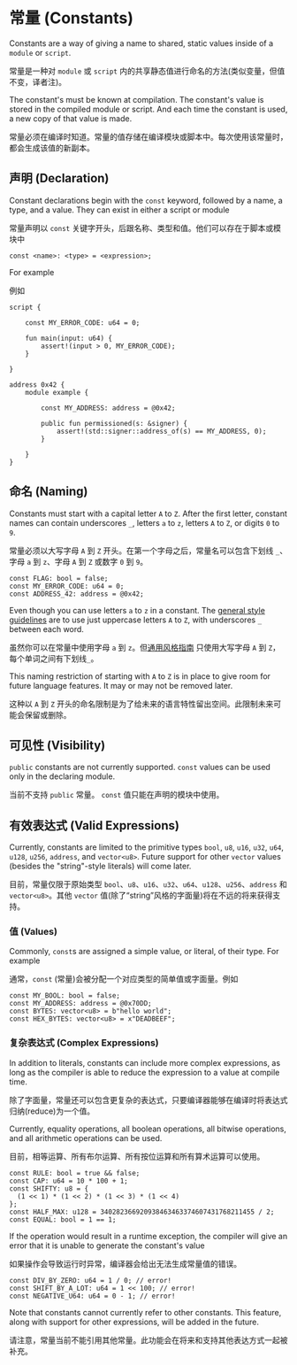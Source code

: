 # 常量 (Constants)

Constants are a way of giving a name to shared, static values inside of a `module` or `script`.

常量是一种对 `module` 或 `script` 内的共享静态值进行命名的方法(类似变量，但值不变，译者注)。


The constant's must be known at compilation. The constant's value is stored in the compiled module
or script. And each time the constant is used, a new copy of that value is made.

常量必须在编译时知道。常量的值存储在编译模块或脚本中。每次使用该常量时，都会生成该值的新副本。

## 声明 (Declaration)

Constant declarations begin with the `const` keyword, followed by a name, a type, and a value. They
can exist in either a script or module

常量声明以 `const` 关键字开头，后跟名称、类型和值。他们可以存在于脚本或模块中

```text
const <name>: <type> = <expression>;
```

For example

例如

```move=
script {

    const MY_ERROR_CODE: u64 = 0;

    fun main(input: u64) {
        assert!(input > 0, MY_ERROR_CODE);
    }

}

address 0x42 {
    module example {

        const MY_ADDRESS: address = @0x42;

        public fun permissioned(s: &signer) {
            assert!(std::signer::address_of(s) == MY_ADDRESS, 0);
        }

    }
}
```

## 命名 (Naming)

Constants must start with a capital letter `A` to `Z`. After the first letter, constant names can
contain underscores `_`, letters `a` to `z`, letters `A` to `Z`, or digits `0` to `9`.

常量必须以大写字母 `A` 到 `Z` 开头。在第一个字母之后，常量名可以包含下划线 `_`、字母 `a` 到 `z`、字母 `A` 到 `Z` 或数字 `0` 到 `9`。

```move
const FLAG: bool = false;
const MY_ERROR_CODE: u64 = 0;
const ADDRESS_42: address = @0x42;
```

Even though you can use letters `a` to `z` in a constant. The
[general style guidelines](./coding-conventions.md) are to use just uppercase letters `A` to `Z`,
with underscores `_` between each word.

虽然你可以在常量中使用字母 `a` 到 `z`。但[通用风格指南](./coding-conventions.md) 只使用大写字母 `A` 到 `Z`，每个单词之间有下划线`_`。

This naming restriction of starting with `A` to `Z` is in place to give room for future language features. It may or may not be removed later.

这种以 `A` 到 `Z` 开头的命名限制是为了给未来的语言特性留出空间。此限制未来可能会保留或删除。

## 可见性 (Visibility)

`public` constants are not currently supported. `const` values can be used only in the declaring
module.

当前不支持 `public` 常量。 `const` 值只能在声明的模块中使用。

## 有效表达式 (Valid Expressions)

Currently, constants are limited to the primitive types `bool`, `u8`, `u16`, `u32`, `u64`, `u128`, `u256`, `address`, and
`vector<u8>`. Future support for other `vector` values (besides the "string"-style literals) will
come later.

目前，常量仅限于原始类型 `bool`、`u8`、`u16`、`u32`、`u64`、`u128`、`u256`、`address` 和`vector<u8>`。其他 `vector` 值(除了“string”风格的字面量)将在不远的将来获得支持。

### 值 (Values)

Commonly, `const`s are assigned a simple value, or literal, of their type. For example

通常，`const` (常量)会被分配一个对应类型的简单值或字面量。例如

```move
const MY_BOOL: bool = false;
const MY_ADDRESS: address = @0x70DD;
const BYTES: vector<u8> = b"hello world";
const HEX_BYTES: vector<u8> = x"DEADBEEF";
```

### 复杂表达式 (Complex Expressions)


In addition to literals, constants can include more complex expressions, as long as the compiler is
able to reduce the expression to a value at compile time.

除了字面量，常量还可以包含更复杂的表达式，只要编译器能够在编译时将表达式归纳(reduce)为一个值。

Currently, equality operations, all boolean operations, all bitwise operations, and all arithmetic
operations can be used.

目前，相等运算、所有布尔运算、所有按位运算和所有算术运算可以使用。

```move
const RULE: bool = true && false;
const CAP: u64 = 10 * 100 + 1;
const SHIFTY: u8 = {
  (1 << 1) * (1 << 2) * (1 << 3) * (1 << 4)
};
const HALF_MAX: u128 = 340282366920938463463374607431768211455 / 2;
const EQUAL: bool = 1 == 1;
```

If the operation would result in a runtime exception, the compiler will give an error that it is
unable to generate the constant's value

如果操作会导致运行时异常，编译器会给出无法生成常量值的错误。

```move
const DIV_BY_ZERO: u64 = 1 / 0; // error!
const SHIFT_BY_A_LOT: u64 = 1 << 100; // error!
const NEGATIVE_U64: u64 = 0 - 1; // error!
```

Note that constants cannot currently refer to other constants. This feature, along with support for
other expressions, will be added in the future.

请注意，常量当前不能引用其他常量。此功能会在将来和支持其他表达方式一起被补充。
